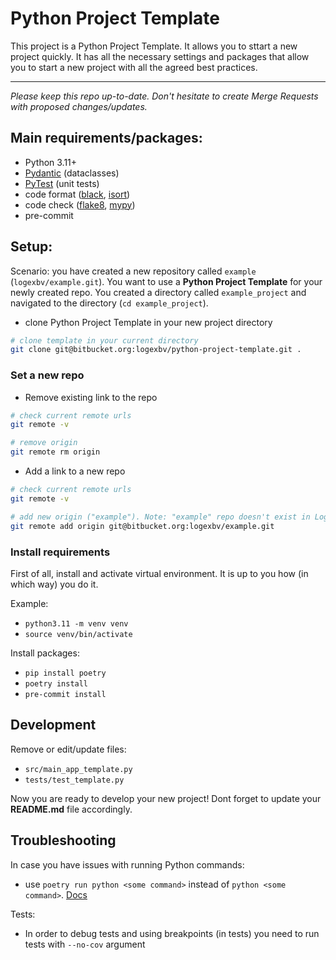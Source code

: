 Python Project Template
=======
This project is a Python Project Template. It allows you to sttart a new project quickly.
It has all the necessary settings and packages that allow you to start a new project with all the agreed best practices.

---

*Please keep this repo up-to-date. Don't hesitate to create Merge Requests with proposed changes/updates.*


## Main requirements/packages:

- Python 3.11+
- [Pydantic](https://docs.pydantic.dev/latest/) (dataclasses)
- [PyTest](https://docs.pytest.org/en/7.4.x/) (unit tests)
- code format ([black](https://github.com/psf/black), [isort](https://pycqa.github.io/isort/))
- code check ([flake8](https://flake8.pycqa.org/en/latest/), [mypy](https://mypy.readthedocs.io/en/stable/))
- pre-commit

## Setup:
Scenario: you have created a new repository called `example` (`logexbv/example.git`). You want to use a **Python Project Template** for your newly created repo. You created a directory called `example_project` and navigated to the directory (`cd example_project`).

* clone Python Project Template in your new project directory
```bash
# clone template in your current directory
git clone git@bitbucket.org:logexbv/python-project-template.git .
```

### Set a new repo
- Remove existing link to the repo

```bash
# check current remote urls
git remote -v

# remove origin
git remote rm origin
```

- Add a link to a new repo

```bash
# check current remote urls
git remote -v

# add new origin ("example"). Note: "example" repo doesn't exist in Logex the bitbucket. It is used as example.
git remote add origin git@bitbucket.org:logexbv/example.git
```

### Install requirements
First of all, install and activate virtual environment. It is up to you how (in which way) you do it.

Example:

- `python3.11 -m venv venv`
- `source venv/bin/activate`

Install packages:

- `pip install poetry`
- `poetry install`
- `pre-commit install`

## Development
Remove or edit/update files:

- `src/main_app_template.py`
- `tests/test_template.py`

Now you are ready to develop your new project! Dont forget to update your **README.md** file accordingly.


## Troubleshooting

In case you have issues with running Python commands:
- use `poetry run python <some command>` instead of `python <some command>`. [Docs](https://python-poetry.org/docs/basic-usage/#using-poetry-run)

Tests:
- In order to debug tests and using breakpoints (in tests) you need to run tests with `--no-cov` argument
